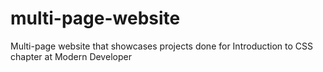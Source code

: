 # multi-page-website
Multi-page website that showcases projects done for Introduction to CSS chapter at Modern Developer
